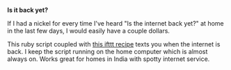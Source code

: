 **Is it back yet?**

If I had a nickel for every time I've heard "Is the internet back yet?" at home in the last few days, I would easily have a couple dollars.

This ruby script coupled with [this ifttt recipe](http://ifttt.com/recipes/44030) texts you when the internet is back. I keep the script running on the home computer which is almost always on. Works great for homes in India with spotty internet service.